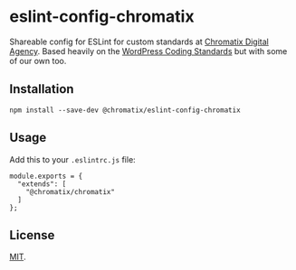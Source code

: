 # eslint-config-chromatix

Shareable config for ESLint for custom standards at [Chromatix Digital Agency](https://www.chromatix.com.au). Based heavily on the [WordPress Coding Standards](https://github.com/WordPress-Coding-Standards/eslint-config-wordpress/) but with some of our own too.

## Installation

    npm install --save-dev @chromatix/eslint-config-chromatix

## Usage

Add this to your `.eslintrc.js` file:

    module.exports = {
      "extends": [
        "@chromatix/chromatix"
      ]
    };

## License

[MIT](LICENSE).
